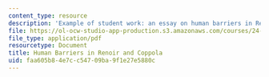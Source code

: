```yaml
---
content_type: resource
description: 'Example of student work: an essay on human barriers in Renoir and Coppola.'
file: https://ol-ocw-studio-app-production.s3.amazonaws.com/courses/24-213-philosophy-of-film-fall-2004/faa605b84e7cc54709ba9f1e27e5880c_renoir_cop_ppr.pdf
file_type: application/pdf
resourcetype: Document
title: Human Barriers in Renoir and Coppola
uid: faa605b8-4e7c-c547-09ba-9f1e27e5880c
---
```

